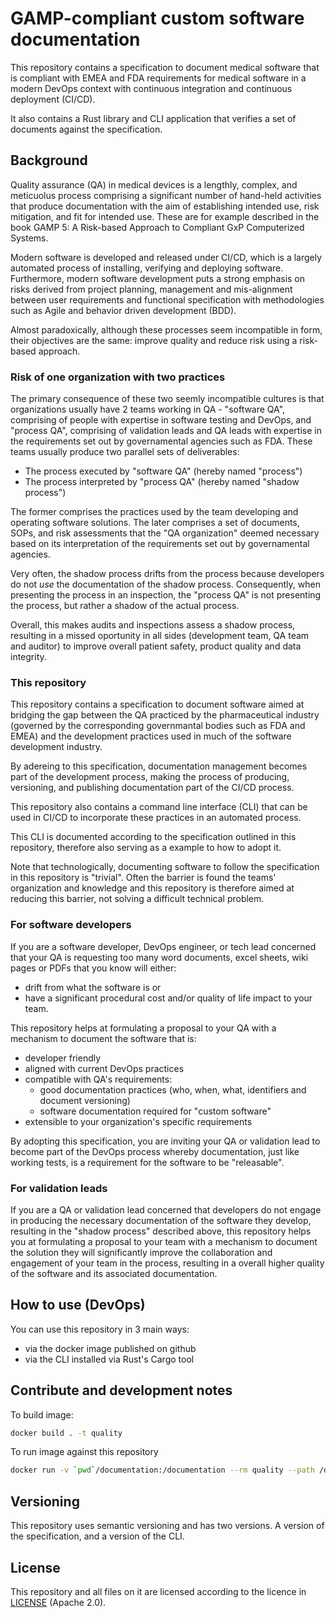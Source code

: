 # GAMP-compliant custom software documentation

This repository contains a specification to document medical software
that is compliant with EMEA and FDA
requirements for medical software in a modern DevOps context
with continuous integration and continuous deployment (CI/CD).

It also contains a Rust library and CLI application that verifies a set of documents
against the specification.

## Background

Quality assurance (QA) in medical devices is a lengthly,
complex, and meticuolus process comprising a significant number of hand-held activities
that produce documentation with the aim of establishing intended use, risk mitigation,
and fit for intended use. These are for example described in the book
GAMP 5: A Risk-based Approach to Compliant GxP Computerized Systems.

Modern software is developed and released under CI/CD, which is a largely
automated process of installing, verifying and deploying software.
Furthermore, modern software development puts a strong emphasis on risks derived from
project planning, management and mis-alignment between
user requirements and functional specification with methodologies such as Agile and behavior
driven development (BDD).

Almost paradoxically, although these processes seem incompatible in form, their objectives are
the same: improve quality and reduce risk using a risk-based approach.

### Risk of one organization with two practices

The primary consequence of these two seemly incompatible cultures is that organizations
usually have 2 teams working in QA - "software QA", comprising
of people with expertise in software testing and DevOps, and "process QA", comprising
of validation leads and QA leads with expertise in the requirements set out by
governamental agencies such as FDA. These teams usually produce two
parallel sets of deliverables:

* The process executed by "software QA" (hereby named "process")
* The process interpreted by "process QA" (hereby named "shadow process")

The former comprises the practices used by the team developing and operating software solutions.
The later comprises a set of documents, SOPs, and risk assessments that the "QA organization"
deemed necessary based on its interpretation of the requirements set out by governamental agencies.

Very often, the shadow process drifts from the process because developers do
not _use_ the documentation of the shadow process. Consequently,
when presenting the process in an inspection, the "process QA" is not presenting the process,
but rather a shadow of the actual process.

Overall, this makes audits and inspections assess a shadow process, resulting in
a missed oportunity in all sides (development team, QA team and auditor) to improve
overall patient safety, product quality and data integrity.

### This repository

This repository contains a specification to document software aimed at bridging the gap
between the QA practiced by the pharmaceutical industry (governed by the corresponding governmantal bodies such as FDA and EMEA) and the development practices used in 
much of the software development industry.

By adereing to this specification, documentation management becomes part
of the development process, making the process of producing, versioning,
and publishing documentation part of the CI/CD process.

This repository also contains a command line interface (CLI) that can be used in CI/CD to
incorporate these practices in an automated process.

This CLI is documented according to the specification outlined in this repository,
therefore also serving as a example to how to adopt it.

Note that technologically, documenting software to follow the specification
in this repository is "trivial". Often the barrier is found the teams'
organization and knowledge and this repository is therefore aimed at reducing
this barrier, not solving a difficult technical problem.

### For software developers

If you are a software developer, DevOps engineer, or tech lead concerned that your QA is requesting too many word documents, excel sheets, wiki pages or PDFs
that you know will either:
* drift from what the software is or
* have a significant procedural cost and/or quality of life impact to your team.

This repository helps at formulating a proposal to your QA with a mechanism to document
the software that is:
* developer friendly
* aligned with current DevOps practices
* compatible with QA's requirements:
    * good documentation practices (who, when, what, identifiers and document versioning)
    * software documentation required for "custom software"
* extensible to your organization's specific requirements

By adopting this specification, you are inviting your QA or validation lead to become
part of the DevOps process whereby documentation, just like working tests, is a 
requirement for the software to be "releasable".

### For validation leads

If you are a QA or validation lead concerned that developers do not engage in producing
the necessary documentation of the software they develop, resulting in the "shadow process"
described above, this repository helps you at formulating a proposal to your team with a mechanism
to document the solution they will significantly improve the collaboration and engagement
of your team in the process, resulting in a overall higher quality of the software and its
associated documentation.

## How to use (DevOps)

You can use this repository in 3 main ways:

* via the docker image published on github
* via the CLI installed via Rust's Cargo tool

## Contribute and development notes

To build image:

```bash
docker build . -t quality
```

To run image against this repository

```bash
docker run -v `pwd`/documentation:/documentation --rm quality --path /documentation
```

## Versioning

This repository uses semantic versioning and has two versions. A version of the specification,
and a version of the CLI.

## License

This repository and all files on it are licensed according to the
licence in [LICENSE](LICENSE.md) (Apache 2.0).
